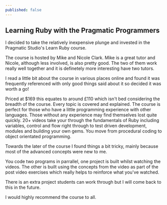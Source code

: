 ```yaml
---
published: false
---
```



## Learning Ruby with the Pragmatic Programmers

I decided to take the relatively inexpensive plunge and invested in the Pragmatic Studio's Learn Ruby course. 

The course is hosted by Mike and Nicole Clark. Mike is a great tutor and Nicole, although less involved, is also pretty good. The two of them work really well together and it is definetely more interesting have two tutors. 

I read a little bit about the course in various places online and found it was frequently referenced with only good things said about it so decided it was worth a go!

Priced at $169 this equates to around £110 which isn't bed considering the breadth of the course. Every topic is covered and explained. The course is perfect for those who have a little programming experience with other languages. Those without any experience may find themselves lost quite quickly. 20+ videos take your through the fundamentals of Ruby including variables, control and flow right through to test driven development, modules and building your own gems. You move from procedural coding to object orientated programming.

Towards the later of the course I found things a bit tricky, mainly because most of the advanced concepts were new to me. 

You code two programs in parrallel, one project is built whilst watching the videos. The other is built using the concepts from the video as part of the post video exercises which really helps to reinforce what you've watched.

There is an extra project students can work through but I will come back to this in the future.

I would highly recommend the course to all.
